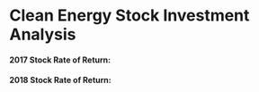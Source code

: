 # Clean Energy Stock Investment Analysis


#### 2017 Stock Rate of Return:
#### 2018 Stock Rate of Return:
